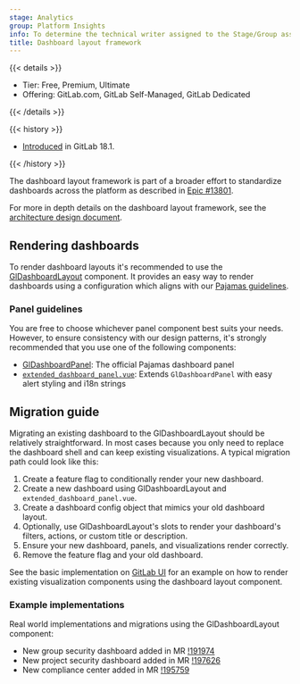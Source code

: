 ```yaml
---
stage: Analytics
group: Platform Insights
info: To determine the technical writer assigned to the Stage/Group associated with this page, see https://handbook.gitlab.com/handbook/product/ux/technical-writing/#assignments
title: Dashboard layout framework
---
```


{{< details >}}

- Tier: Free, Premium, Ultimate
- Offering: GitLab.com, GitLab Self-Managed, GitLab Dedicated

{{< /details >}}

{{< history >}}

- [Introduced](https://gitlab.com/gitlab-org/gitlab/-/merge_requests/191174) in GitLab 18.1.

{{< /history >}}

The dashboard layout framework is part of a broader effort to standardize dashboards across the platform
as described in [Epic #13801](https://gitlab.com/groups/gitlab-org/-/epics/13801).

For more in depth details on the dashboard layout framework, see the [architecture design document](https://handbook.gitlab.com/handbook/engineering/architecture/design-documents/dashboard_layout_framework/).

## Rendering dashboards

To render dashboard layouts it's recommended to use the [GlDashboardLayout](https://design.gitlab.com/storybook/?path=/docs/dashboards-dashboards-layout--docs)
component. It provides an easy way to render dashboards using
a configuration which aligns with our [Pajamas guidelines](https://design.gitlab.com/patterns/dashboards/).

### Panel guidelines

You are free to
choose whichever panel component best suits your needs. However, to ensure consistency
with our design patterns, it's strongly recommended that you use one of the
following components:

- [GlDashboardPanel](https://gitlab-org.gitlab.io/gitlab-ui/?path=/docs/dashboards-dashboards-panel--docs): The official Pajamas dashboard panel
- [`extended_dashboard_panel.vue`](https://gitlab-org.gitlab.io/gitlab/storybook/?path=/docs/vue-shared-components-extended-dashboard-panel--docs): Extends `GlDashboardPanel` with easy alert styling and i18n strings

## Migration guide

Migrating an existing dashboard to the GlDashboardLayout should be relatively
straightforward. In most cases because you only need to replace the dashboard shell
and can keep existing visualizations. A typical migration path could look like this:

1. Create a feature flag to conditionally render your new dashboard.
1. Create a new dashboard using GlDashboardLayout and `extended_dashboard_panel.vue`.
1. Create a dashboard config object that mimics your old dashboard layout.
1. Optionally, use GlDashboardLayout's slots to render your dashboard's
   filters, actions, or custom title or description.
1. Ensure your new dashboard, panels, and visualizations render correctly.
1. Remove the feature flag and your old dashboard.

See the basic implementation on [GitLab UI](https://design.gitlab.com/storybook/?path=/docs/dashboards-dashboards-layout--docs)
for an example on how to render existing visualization components using the dashboard layout component.

### Example implementations

Real world implementations and migrations using the GlDashboardLayout component:

- New group security dashboard added in MR [!191974](https://gitlab.com/gitlab-org/gitlab/-/merge_requests/191974)
- New project security dashboard added in MR [!197626](https://gitlab.com/gitlab-org/gitlab/-/merge_requests/197626)
- New compliance center added in MR [!195759](https://gitlab.com/gitlab-org/gitlab/-/merge_requests/195759)
